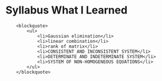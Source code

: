 <h1>Syllabus What I Learned</h1>
        
        <blockquote>
            <ul>
                <li>Gaussian elimination</li>
                <li>linear combination</li>
                <li>rank of matrix</li>
                <li>CONSISTENT AND INCONSISTENT SYSTEM</li>
                <li>DETERMINATE AND INDETERMINATE SYSTEM</li>
                <li>SYSTEM OF NON-HOMOGENEOUS EQUATIONS</li>
            </ul>
        </blockquote>
